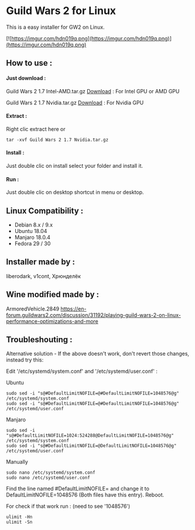 # Guild Wars 2 for Linux

This is a easy installer for GW2 on Linux.

[![https://imgur.com/hdn019q.png](https://imgur.com/hdn019q.png)](https://imgur.com/hdn019q.png)


## How to use :

#### Just download :

Guild Wars 2 1.7 Intel-AMD.tar.gz [Download](https://github.com/liberodark/GW2-Wine/releases/download/1.7/Guild.Wars.2.1.7.Intel-AMD.tar.gz) : For Intel GPU or AMD GPU

Guild Wars 2 1.7 Nvidia.tar.gz [Download](https://github.com/liberodark/GW2-Wine/releases/download/1.7/Guild.Wars.2.1.7.Nvidia.tar.gz) : For Nvidia GPU

#### Extract :

Right clic extract here or

```tar -xvf Guild Wars 2 1.7 Nvidia.tar.gz```

#### Install :

Just double clic on install select your folder and install it.

#### Run :

Just double clic on desktop shortcut in menu or desktop.

## Linux Compatibility :

- Debian 8.x / 9.x
- Ubuntu 18.04
- Manjaro 18.0.4
- Fedora 29 / 30

## Installer made by :

liberodark, v1cont, Хрюнделёк

## Wine modified made by :

ArmoredVehicle.2849
https://en-forum.guildwars2.com/discussion/31192/playing-guild-wars-2-on-linux-performance-optimizations-and-more

## Troubleshouting :

Alternative solution - If the above doesn't work, don't revert those changes, instead try this:

Edit '/etc/systemd/system.conf' and '/etc/systemd/user.conf' :

Ubuntu
```
sudo sed -i "s@#DefaultLimitNOFILE=@#DefaultLimitNOFILE=1048576@g" /etc/systemd/system.conf
sudo sed -i "s@#DefaultLimitNOFILE=@#DefaultLimitNOFILE=1048576@g" /etc/systemd/user.conf
```

Manjaro
```
sudo sed -i "s@#DefaultLimitNOFILE=1024:524288@DefaultLimitNOFILE=1048576@g" /etc/systemd/system.conf
sudo sed -i "s@#DefaultLimitNOFILE=@DefaultLimitNOFILE=1048576@g" /etc/systemd/user.conf
```

Manually
```
sudo nano /etc/systemd/system.conf
sudo nano /etc/systemd/user.conf
```

Find the line named #DefaultLimitNOFILE= and change it to DefaultLimitNOFILE=1048576 (Both files have this entry).
Reboot.

For check if that work run : (need to see '1048576')

```
ulimit -Hn 
ulimit -Sn
```
